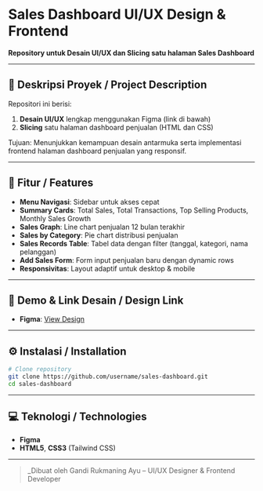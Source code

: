 # Sales Dashboard UI/UX Design & Frontend

**Repository untuk Desain UI/UX dan Slicing satu halaman Sales Dashboard**

---

## 📌 Deskripsi Proyek / Project Description
Repositori ini berisi:
1. **Desain UI/UX** lengkap menggunakan Figma (link di bawah)
2. **Slicing** satu halaman dashboard penjualan (HTML dan CSS)

Tujuan: Menunjukkan kemampuan desain antarmuka serta implementasi frontend halaman dashboard penjualan yang responsif.

---

## 🎯 Fitur / Features
- **Menu Navigasi**: Sidebar untuk akses cepat
- **Summary Cards**: Total Sales, Total Transactions, Top Selling Products, Monthly Sales Growth
- **Sales Graph**: Line chart penjualan 12 bulan terakhir
- **Sales by Category**: Pie chart distribusi penjualan
- **Sales Records Table**: Tabel data dengan filter (tanggal, kategori, nama pelanggan)
- **Add Sales Form**: Form input penjualan baru dengan dynamic rows
- **Responsivitas**: Layout adaptif untuk desktop & mobile

---

## 🚀 Demo & Link Desain / Design Link
- **Figma**: [View Design](https://www.figma.com/design/DebE8gMFndCaYAavy3IIZh/Design-Test---Genesys?node-id=2-222&t=U4jIwAwqZTTHeG9p-1)
---

## ⚙️ Instalasi / Installation
```bash
# Clone repository
git clone https://github.com/username/sales-dashboard.git
cd sales-dashboard
```
---

## 💻 Teknologi / Technologies
- **Figma**
- **HTML5**, **CSS3** (Tailwind CSS)
---


> _Dibuat oleh Gandi Rukmaning Ayu – UI/UX Designer & Frontend Developer
